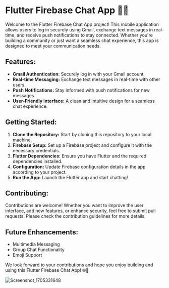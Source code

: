 # Flutter Firebase Chat App 🚀📱

Welcome to the Flutter Firebase Chat App project! This mobile application allows users to log in securely using Gmail, exchange text messages in real-time, and receive push notifications to stay connected. Whether you're building a community or just want a seamless chat experience, this app is designed to meet your communication needs.

## Features:
- **Gmail Authentication:** Securely log in with your Gmail account.
- **Real-time Messaging:** Exchange text messages in real-time with other users.
- **Push Notifications:** Stay informed with push notifications for new messages.
- **User-Friendly Interface:** A clean and intuitive design for a seamless chat experience.

## Getting Started:
1. **Clone the Repository:** Start by cloning this repository to your local machine.
2. **Firebase Setup:** Set up a Firebase project and configure it with the necessary credentials.
3. **Flutter Dependencies:** Ensure you have Flutter and the required dependencies installed.
4. **Configuration:** Update Firebase configuration details in the app according to your project.
5. **Run the App:** Launch the Flutter app and start chatting!

## Contributing:
Contributions are welcome! Whether you want to improve the user interface, add new features, or enhance security, feel free to submit pull requests. Please check the contribution guidelines for more details.

## Future Enhancements:
- Multimedia Messaging
- Group Chat Functionality
- Emoji Support

We look forward to your contributions and hope you enjoy building and using this Flutter Firebase Chat App! 🌐💬

![Screenshot_1705331648](https://github.com/usman-29/Chat-App-Flutter-Firebase/assets/96678300/b264980a-4c1f-426a-8f01-599c92ed396e)
